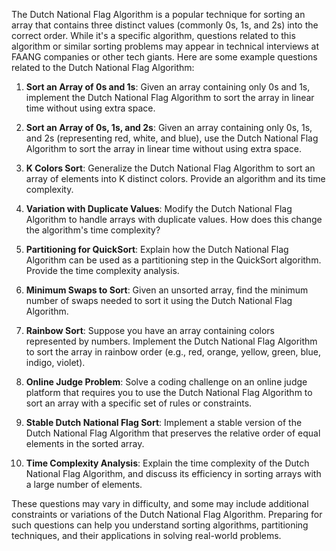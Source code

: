 The Dutch National Flag Algorithm is a popular technique for sorting an array that contains three distinct values (commonly 0s, 1s, and 2s) into the correct order. While it's a specific algorithm, questions related to this algorithm or similar sorting problems may appear in technical interviews at FAANG companies or other tech giants. Here are some example questions related to the Dutch National Flag Algorithm:

1. **Sort an Array of 0s and 1s**: Given an array containing only 0s and 1s, implement the Dutch National Flag Algorithm to sort the array in linear time without using extra space.

2. **Sort an Array of 0s, 1s, and 2s**: Given an array containing only 0s, 1s, and 2s (representing red, white, and blue), use the Dutch National Flag Algorithm to sort the array in linear time without using extra space.

3. **K Colors Sort**: Generalize the Dutch National Flag Algorithm to sort an array of elements into K distinct colors. Provide an algorithm and its time complexity.

4. **Variation with Duplicate Values**: Modify the Dutch National Flag Algorithm to handle arrays with duplicate values. How does this change the algorithm's time complexity?

5. **Partitioning for QuickSort**: Explain how the Dutch National Flag Algorithm can be used as a partitioning step in the QuickSort algorithm. Provide the time complexity analysis.

6. **Minimum Swaps to Sort**: Given an unsorted array, find the minimum number of swaps needed to sort it using the Dutch National Flag Algorithm.

7. **Rainbow Sort**: Suppose you have an array containing colors represented by numbers. Implement the Dutch National Flag Algorithm to sort the array in rainbow order (e.g., red, orange, yellow, green, blue, indigo, violet).

8. **Online Judge Problem**: Solve a coding challenge on an online judge platform that requires you to use the Dutch National Flag Algorithm to sort an array with a specific set of rules or constraints.

9. **Stable Dutch National Flag Sort**: Implement a stable version of the Dutch National Flag Algorithm that preserves the relative order of equal elements in the sorted array.

10. **Time Complexity Analysis**: Explain the time complexity of the Dutch National Flag Algorithm, and discuss its efficiency in sorting arrays with a large number of elements.

These questions may vary in difficulty, and some may include additional constraints or variations of the Dutch National Flag Algorithm. Preparing for such questions can help you understand sorting algorithms, partitioning techniques, and their applications in solving real-world problems.    